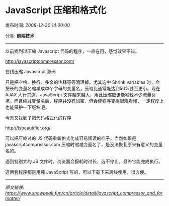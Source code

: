 # JavaScript 压缩和格式化

发布时间: *2008-12-30 14:00:00*

分类: __前端技术__

---------

以前找到过压缩 Javascript 代码的程序，一直在用，感觉效果不错。

<http://javascriptcompressor.com/>

在线压缩 Javascript 源码

只是把空格、换行、多余的注释等等清理掉，尤其选中 Shrink variables 时，会把长的变量名缩减成单个字母的变量名，压缩比通常能达到50%甚至更小。现在 AJAX 大行其道，JavaScript 文件越来越大，用此压缩应该能减轻不少流量负担。而且缩减变量名后，程序并没有加密，但会使程序变得很难看懂，一定程度上也能保护一下版权吧。

今天又找到了把代码格式化的程序

<http://jsbeautifier.org/>

可以把压缩过的 JS 代码重新格式化成容易阅读的样子。当然如果是 javascriptcompressor.com 压缩时缩减变量名了，是没法恢复原来有意义的变量名的。

遇到特别大的 JS 文件时，浏览器会报耗时过长，选不停止，最终它能完成执行。

这两套程序都是用纯 JavaScript 写的，可以下载下来离线使用，很方便。

---
*原文链接: https://www.snowpeak.fun/cn/article/detail/javascript_compressor_and_formatter/*
